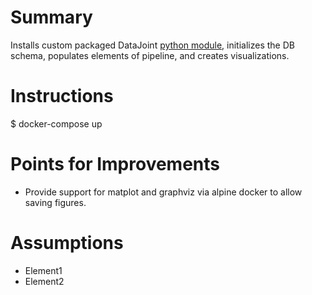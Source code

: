 # Summary

Installs custom packaged DataJoint [python module](https://github.com/guzman-raphael/dj-neuron-sta.python-module), initializes the DB schema, populates elements of pipeline, and creates visualizations.


# Instructions

$ docker-compose up


# Points for Improvements

- Provide support for matplot and graphviz via alpine docker to allow saving figures.


# Assumptions

- Element1
- Element2
